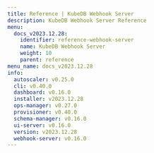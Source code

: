 ```yaml
---
title: Reference | KubeDB Webhook Server
description: KubeDB Webhook Server Reference
menu:
  docs_v2023.12.28:
    identifier: reference-webhook-server
    name: KubeDB Webhook Server
    weight: 10
    parent: reference
menu_name: docs_v2023.12.28
info:
  autoscaler: v0.25.0
  cli: v0.40.0
  dashboard: v0.16.0
  installer: v2023.12.28
  ops-manager: v0.27.0
  provisioner: v0.40.0
  schema-manager: v0.16.0
  ui-server: v0.16.0
  version: v2023.12.28
  webhook-server: v0.16.0
---
```


